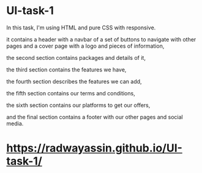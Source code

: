 # UI-task-1
In this task, I'm using HTML and pure CSS with responsive.

it contains a header with a navbar of a set of buttons to navigate with other pages and a cover page with a logo and pieces of information,

the second section contains packages and details of it,

the third section contains the features we have,

the fourth section describes the features we can add,

the fifth section contains our terms and conditions,

the sixth section contains our platforms to get our offers,

and the final section contains a footer with our other pages and social media.
# https://radwayassin.github.io/UI-task-1/